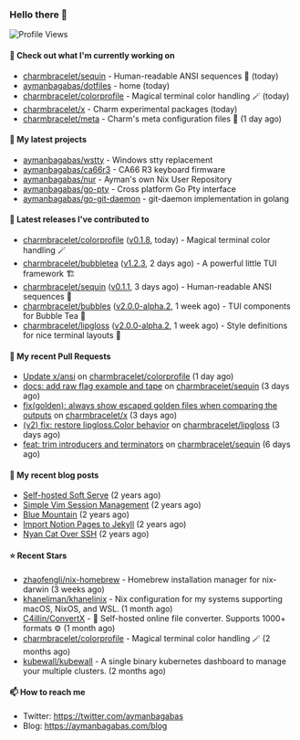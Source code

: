 ### Hello there 👋

![Profile Views](https://komarev.com/ghpvc/?username=aymanbagabas&label=PROFILE+VIEWS)

#### 👷 Check out what I'm currently working on

- [charmbracelet/sequin](https://github.com/charmbracelet/sequin) - Human-readable ANSI sequences 🪩 (today)
- [aymanbagabas/dotfiles](https://github.com/aymanbagabas/dotfiles) - home (today)
- [charmbracelet/colorprofile](https://github.com/charmbracelet/colorprofile) - Magical terminal color handling 🪄 (today)
- [charmbracelet/x](https://github.com/charmbracelet/x) - Charm experimental packages (today)
- [charmbracelet/meta](https://github.com/charmbracelet/meta) - Charm&#39;s meta configuration files 🫥 (1 day ago)

#### 🌱 My latest projects

- [aymanbagabas/wstty](https://github.com/aymanbagabas/wstty) - Windows stty replacement
- [aymanbagabas/ca66r3](https://github.com/aymanbagabas/ca66r3) - CA66 R3 keyboard firmware
- [aymanbagabas/nur](https://github.com/aymanbagabas/nur) - Ayman&#39;s own Nix User Repository
- [aymanbagabas/go-pty](https://github.com/aymanbagabas/go-pty) - Cross platform Go Pty interface
- [aymanbagabas/go-git-daemon](https://github.com/aymanbagabas/go-git-daemon) - git-daemon implementation in golang

#### 🔭 Latest releases I've contributed to

- [charmbracelet/colorprofile](https://github.com/charmbracelet/colorprofile) ([v0.1.8](https://github.com/charmbracelet/colorprofile/releases/tag/v0.1.8), today) - Magical terminal color handling 🪄
- [charmbracelet/bubbletea](https://github.com/charmbracelet/bubbletea) ([v1.2.3](https://github.com/charmbracelet/bubbletea/releases/tag/v1.2.3), 2 days ago) - A powerful little TUI framework 🏗
- [charmbracelet/sequin](https://github.com/charmbracelet/sequin) ([v0.1.1](https://github.com/charmbracelet/sequin/releases/tag/v0.1.1), 3 days ago) - Human-readable ANSI sequences 🪩
- [charmbracelet/bubbles](https://github.com/charmbracelet/bubbles) ([v2.0.0-alpha.2](https://github.com/charmbracelet/bubbles/releases/tag/v2.0.0-alpha.2), 1 week ago) - TUI components for Bubble Tea 🫧
- [charmbracelet/lipgloss](https://github.com/charmbracelet/lipgloss) ([v2.0.0-alpha.2](https://github.com/charmbracelet/lipgloss/releases/tag/v2.0.0-alpha.2), 1 week ago) - Style definitions for nice terminal layouts 👄

#### 🔨 My recent Pull Requests

- [Update x/ansi](https://github.com/charmbracelet/colorprofile/pull/18) on [charmbracelet/colorprofile](https://github.com/charmbracelet/colorprofile) (1 day ago)
- [docs: add raw flag example and tape](https://github.com/charmbracelet/sequin/pull/17) on [charmbracelet/sequin](https://github.com/charmbracelet/sequin) (3 days ago)
- [fix(golden): always show escaped golden files when comparing the outputs](https://github.com/charmbracelet/x/pull/270) on [charmbracelet/x](https://github.com/charmbracelet/x) (3 days ago)
- [(v2) fix: restore lipgloss.Color behavior](https://github.com/charmbracelet/lipgloss/pull/441) on [charmbracelet/lipgloss](https://github.com/charmbracelet/lipgloss) (3 days ago)
- [feat: trim introducers and terminators](https://github.com/charmbracelet/sequin/pull/15) on [charmbracelet/sequin](https://github.com/charmbracelet/sequin) (6 days ago)

#### 📜 My recent blog posts

- [Self-hosted Soft Serve](https://aymanbagabas.com/blog/2023/04/28/self-hosted-soft-serve.html) (2 years ago)
- [Simple Vim Session Management](https://aymanbagabas.com/blog/2023/04/13/simple-vim-session-management.html) (2 years ago)
- [Blue Mountain](https://aymanbagabas.com/blog/2022/06/02/blue-mountain.html) (2 years ago)
- [Import Notion Pages to Jekyll](https://aymanbagabas.com/blog/2022/03/29/import-notion-pages-to-jekyll.html) (2 years ago)
- [Nyan Cat Over SSH](https://aymanbagabas.com/blog/2022/03/25/nyan-cat-over-ssh.html) (2 years ago)

#### ⭐ Recent Stars

- [zhaofengli/nix-homebrew](https://github.com/zhaofengli/nix-homebrew) - Homebrew installation manager for nix-darwin (3 weeks ago)
- [khaneliman/khanelinix](https://github.com/khaneliman/khanelinix) - Nix configuration for my systems supporting macOS, NixOS, and WSL.  (1 month ago)
- [C4illin/ConvertX](https://github.com/C4illin/ConvertX) - 💾 Self-hosted online file converter. Supports 1000&#43; formats ⚙️ (1 month ago)
- [charmbracelet/colorprofile](https://github.com/charmbracelet/colorprofile) - Magical terminal color handling 🪄 (2 months ago)
- [kubewall/kubewall](https://github.com/kubewall/kubewall) - A single binary kubernetes dashboard to manage your multiple clusters. (2 months ago)

#### 📫 How to reach me

- Twitter: https://twitter.com/aymanbagabas
- Blog: https://aymanbagabas.com/blog
